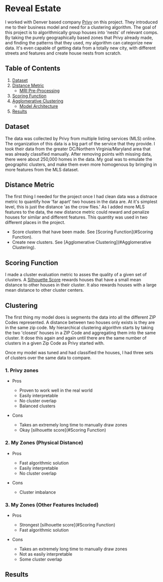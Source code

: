 # Reveal Estate

I worked with Denver based company [Privy](http://www.getprivynow.com) on this project. They introduced me to their business model and need for a clustering algorithm.
The goal of this project is to algorithmically group houses into 'nests' of relevant comps. By taking the purely geographically based zones that Privy already made, and finding the patterns that they used, my algorithm can categorize new data. It's even capable of getting data from a totally new city, with different streets and features and create house nests from scratch.

## Table of Contents
1. [Dataset](#dataset)
2. [Distance Metric](#mri-background)
    * [MRI Pre-Processing](#mri-pre-processing)
3. [Scoring Function](#high-grade-gliomas)
4. [Agglomerative Clustering](#convolutional-neural-networks)
    * [Model Architecture](#model-architecture)
5. [Results](#future-directions)

## Dataset

The data was collected by Privy from multiple listing services (MLS) online. The organization of this data is a big part of the service that they provide. I took their data from the greater DC/Northern Virginia/Maryland area that was already classified manually. After removing points with missing data, there were about 250,000 homes in the data. My goal was to emulate the geographic clusters, and make them even more homogenous by bringing in more features from the MLS dataset.

## Distance Metric

The first thing I needed for the project once I had clean data was a distnace metric to quantify how 'far apart' two houses in the data are. At it's simplest level, this is just the distance 'as the crow flies.' As I added more MLS features to the data, the new distance metric could reward and penalize houses for similar and different features.
This quantity was used in two different places in the project.

* Score clusters that have been made. See [Scoring Function](#Scoring Function).
* Create new clusters. See [Agglomerative Clustering](#Agglomerative Clustering).

## Scoring Function

I made a cluster evaluation metric to asses the quality of a given set of clusters. A [Silhouette Score](http://scikit-learn.org/stable/modules/generated/sklearn.metrics.silhouette_score.html) rewards houses that have a small mean distance to other houses in their cluster. It also rewards houses with a large mean distance to other cluster centers.

## Clustering

The first thing my model does is segments the data into all the different ZIP Codes represented. A distance between two houses only exists is they are in the same zip code.
My hierarchical clustering algorithm starts by taking the two 'closest' houses in a ZIP Code and aggregating them into the same cluster. It dose this again and again until there are the same number of clusters in a given Zip Code as Privy started with.

Once my model was tuned and had classified the houses, I had three sets of clusters over the same data to compare.

### 1. Privy zones
* Pros
    * Proven to work well in the real world
    * Easily interpretable
    * No cluster overlap
    * Balanced clusters


* Cons
    * Takes an extremely long time to manually draw zones
    * Okay [silhouette score](#Scoring Function)

### 2. My Zones (Physical Distance)
* Pros
    * Fast algorithmic solution
    * Easily interpretable
    * No cluster overlap


* Cons
    * Cluster imbalance

### 3. My Zones (Other Features Included)
* Pros
    * Strongest [silhouette score](#Scoring Function)
    * Fast algorithmic solution


* Cons
    * Takes an extremely long time to manually draw zones
    * Not as easily interpretable
    * Some cluster overlap

## Results
